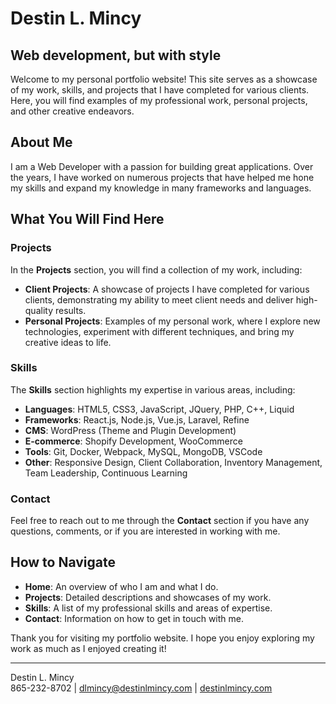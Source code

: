 # Destin L. Mincy

## Web development, but with style

Welcome to my personal portfolio website! This site serves as a showcase of my work, skills, and projects that I have completed for various clients. Here, you will find examples of my professional work, personal projects, and other creative endeavors.

## About Me

I am a Web Developer with a passion for building great applications. Over the years, I have worked on numerous projects that have helped me hone my skills and expand my knowledge in many frameworks and languages.

## What You Will Find Here

### Projects

In the **Projects** section, you will find a collection of my work, including:

- **Client Projects**: A showcase of projects I have completed for various clients, demonstrating my ability to meet client needs and deliver high-quality results.
- **Personal Projects**: Examples of my personal work, where I explore new technologies, experiment with different techniques, and bring my creative ideas to life.

### Skills

The **Skills** section highlights my expertise in various areas, including:

- **Languages**: HTML5, CSS3, JavaScript, JQuery, PHP, C++, Liquid
- **Frameworks**: React.js, Node.js, Vue.js, Laravel, Refine
- **CMS**: WordPress (Theme and Plugin Development)
- **E-commerce**: Shopify Development, WooCommerce
- **Tools**: Git, Docker, Webpack, MySQL, MongoDB, VSCode
- **Other**: Responsive Design, Client Collaboration, Inventory Management, Team Leadership, Continuous Learning

### Contact

Feel free to reach out to me through the **Contact** section if you have any questions, comments, or if you are interested in working with me.

## How to Navigate

- **Home**: An overview of who I am and what I do.
- **Projects**: Detailed descriptions and showcases of my work.
- **Skills**: A list of my professional skills and areas of expertise.
- **Contact**: Information on how to get in touch with me.

Thank you for visiting my portfolio website. I hope you enjoy exploring my work as much as I enjoyed creating it!

---

Destin L. Mincy  
865-232-8702 | dlmincy@destinlmincy.com | [destinlmincy.com](https://destinlmincy.com)
